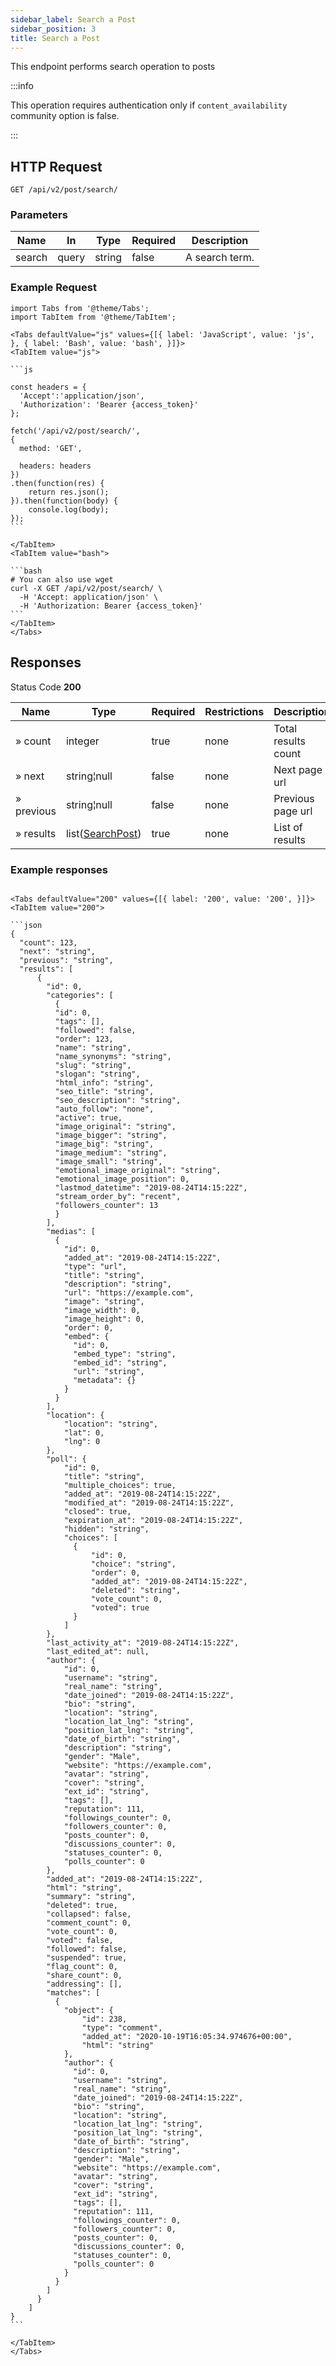 ```yaml
---
sidebar_label: Search a Post
sidebar_position: 3
title: Search a Post
---
```


This endpoint performs search operation to posts

:::info

This operation requires authentication only if `content_availability` community option is false.

:::

## HTTP Request

`GET /api/v2/post/search/`

### Parameters

|Name|In|Type|Required|Description|
|---|---|---|---|---|
|search|query|string|false|A search term.|

### Example Request

````mdx-code-block
import Tabs from '@theme/Tabs';
import TabItem from '@theme/TabItem';

<Tabs defaultValue="js" values={[{ label: 'JavaScript', value: 'js', }, { label: 'Bash', value: 'bash', }]}>
<TabItem value="js">

```js

const headers = {
  'Accept':'application/json',
  'Authorization': 'Bearer {access_token}'
};

fetch('/api/v2/post/search/',
{
  method: 'GET',

  headers: headers
})
.then(function(res) {
    return res.json();
}).then(function(body) {
    console.log(body);
});
```

</TabItem>
<TabItem value="bash">

```bash
# You can also use wget
curl -X GET /api/v2/post/search/ \
  -H 'Accept: application/json' \
  -H 'Authorization: Bearer {access_token}'
```
</TabItem>
</Tabs>
````

## Responses

Status Code **200**

|Name|Type|Required|Restrictions|Description|
|---|---|---|---|---|
|» count|integer|true|none|Total results count|
|» next|string¦null|false|none|Next page url|
|» previous|string¦null|false|none|Previous page url|
|» results|list([SearchPost](/docs/apireference/v2/schemas/search_post))|true|none|List of results|

### Example responses


````mdx-code-block

<Tabs defaultValue="200" values={[{ label: '200', value: '200', }]}>
<TabItem value="200">

```json
{
  "count": 123,
  "next": "string",
  "previous": "string",
  "results": [
      {
        "id": 0,
        "categories": [
          {
          "id": 0,
          "tags": [],
          "followed": false,
          "order": 123,
          "name": "string",
          "name_synonyms": "string",
          "slug": "string",
          "slogan": "string",
          "html_info": "string",
          "seo_title": "string",
          "seo_description": "string",
          "auto_follow": "none",
          "active": true,
          "image_original": "string",
          "image_bigger": "string",
          "image_big": "string",
          "image_medium": "string",
          "image_small": "string",
          "emotional_image_original": "string",
          "emotional_image_position": 0,
          "lastmod_datetime": "2019-08-24T14:15:22Z",
          "stream_order_by": "recent",
          "followers_counter": 13
          }
        ],
        "medias": [
          {
            "id": 0,
            "added_at": "2019-08-24T14:15:22Z",
            "type": "url",
            "title": "string",
            "description": "string",
            "url": "https://example.com",
            "image": "string",
            "image_width": 0,
            "image_height": 0,
            "order": 0,
            "embed": {
              "id": 0,
              "embed_type": "string",
              "embed_id": "string",
              "url": "string",
              "metadata": {}
            }
          }
        ],
        "location": {
            "location": "string",
            "lat": 0,
            "lng": 0
        },
        "poll": {
            "id": 0,
            "title": "string",
            "multiple_choices": true,
            "added_at": "2019-08-24T14:15:22Z",
            "modified_at": "2019-08-24T14:15:22Z",
            "closed": true,
            "expiration_at": "2019-08-24T14:15:22Z",
            "hidden": "string",
            "choices": [
              {
                  "id": 0,
                  "choice": "string",
                  "order": 0,
                  "added_at": "2019-08-24T14:15:22Z",
                  "deleted": "string",
                  "vote_count": 0,
                  "voted": true
              }
            ]
        },
        "last_activity_at": "2019-08-24T14:15:22Z",
        "last_edited_at": null,
        "author": {
            "id": 0,
            "username": "string",
            "real_name": "string",
            "date_joined": "2019-08-24T14:15:22Z",
            "bio": "string",
            "location": "string",
            "location_lat_lng": "string",
            "position_lat_lng": "string",
            "date_of_birth": "string",
            "description": "string",
            "gender": "Male",
            "website": "https://example.com",
            "avatar": "string",
            "cover": "string",
            "ext_id": "string",
            "tags": [],
            "reputation": 111,
            "followings_counter": 0,
            "followers_counter": 0,
            "posts_counter": 0,
            "discussions_counter": 0,
            "statuses_counter": 0,
            "polls_counter": 0
        },
        "added_at": "2019-08-24T14:15:22Z",
        "html": "string",
        "summary": "string",
        "deleted": true,
        "collapsed": false,
        "comment_count": 0,
        "vote_count": 0,
        "voted": false,
        "followed": false,
        "suspended": true,
        "flag_count": 0,
        "share_count": 0,
        "addressing": [],
        "matches": [
          {
            "object": {
                "id": 238,
                "type": "comment",
                "added_at": "2020-10-19T16:05:34.974676+00:00",
                "html": "string"
            },
            "author": {
              "id": 0,
              "username": "string",
              "real_name": "string",
              "date_joined": "2019-08-24T14:15:22Z",
              "bio": "string",
              "location": "string",
              "location_lat_lng": "string",
              "position_lat_lng": "string",
              "date_of_birth": "string",
              "description": "string",
              "gender": "Male",
              "website": "https://example.com",
              "avatar": "string",
              "cover": "string",
              "ext_id": "string",
              "tags": [],
              "reputation": 111,
              "followings_counter": 0,
              "followers_counter": 0,
              "posts_counter": 0,
              "discussions_counter": 0,
              "statuses_counter": 0,
              "polls_counter": 0
            }
          }
        ]
      }
    ]
}
```

</TabItem>
</Tabs>
````




